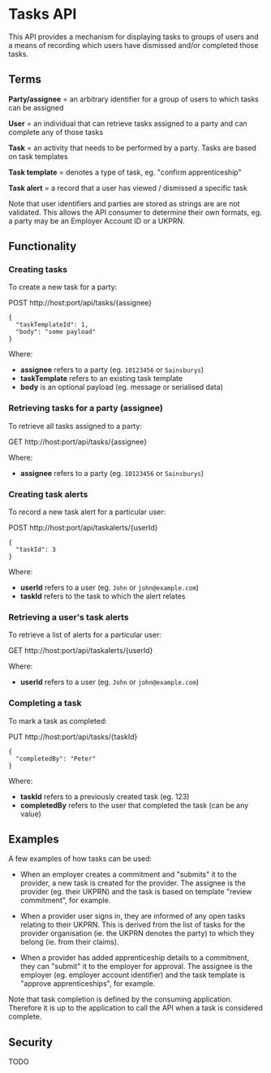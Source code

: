# Tasks API #

This API provides a mechanism for displaying tasks to groups of users and a means of recording which users have dismissed and/or completed those tasks. 


## Terms ##

**Party/assignee** = an arbitrary identifier for a group of users to which tasks can be assigned

**User** = an individual that can retrieve tasks assigned to a party and can complete any of those tasks

**Task** = an activity that needs to be performed by a party. Tasks are based on task templates

**Task template** = denotes a type of task, eg. "confirm apprenticeship"

**Task alert** = a record that a user has viewed / dismissed a specific task

Note that user identifiers and parties are stored as strings are are not validated. This allows the API consumer to determine their own formats, eg. a party may be an Employer Account ID or a UKPRN. 


## Functionality ##

### Creating tasks ###

To create a new task for a party:

POST http://host:port/api/tasks/{assignee}

	{
	  "taskTemplateId": 1,
      "body": "some payload"
	}

Where:

- **assignee** refers to a party (eg. `10123456` or `Sainsburys`)
- **taskTemplate** refers to an existing task template
- **body** is an optional payload (eg. message or serialised data)

### Retrieving tasks for a party (assignee) ###

To retrieve all tasks assigned to a party:

GET http://host:port/api/tasks/{assignee}

Where:

- **assignee** refers to a party (eg. `10123456` or `Sainsburys`)

### Creating task alerts ###

To record a new task alert for a particular user:

POST http://host:port/api/taskalerts/{userId}

	{
	  "taskId": 3
	}

Where:

- **userId** refers to a user (eg. `John` or `john@example.com`)
- **taskId** refers to the task to which the alert relates

### Retrieving a user's task alerts ###

To retrieve a list of alerts for a particular user:

GET http://host:port/api/taskalerts/{userId}

Where:

- **userId** refers to a user (eg. `John` or `john@example.com`)

### Completing a task ###

To mark a task as completed:

PUT http://host:port/api/tasks/{taskId}
	
	{
	  "completedBy": "Peter"
	}

Where:

- **taskId** refers to a previously created task (eg. 123)
- **completedBy** refers to the user that completed the task (can be any value)


## Examples ##

A few examples of how tasks can be used:

- When an employer creates a commitment and "submits" it to the provider, a new task is created for the provider. The assignee is the provider (eg. their UKPRN) and the task is based on template "review commitment", for example. 

- When a provider user signs in, they are informed of any open tasks relating to their UKPRN. This is derived from the list of tasks for the provider organisation (ie. the UKPRN denotes the party) to which they belong (ie. from their claims). 

- When a provider has added apprenticeship details to a commitment, they can "submit" it to the employer for approval. The assignee is the employer (eg. employer account identifier) and the task template is "approve apprenticeships", for example. 

Note that task completion is defined by the consuming application. Therefore it is up to the application to call the API when a task is considered complete. 


## Security ##

TODO
